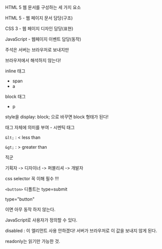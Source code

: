 



HTML 5 웹 문서를 구성하는 세 가지 요소

HTML 5 - 웹 페이지 문서 담당(구조)

CSS 3 - 웹 페이지 디자인 담당(표현)

JavaScript - 웹페이지 이벤트 담당(동작)







주석은 서버는 브라우저로 보내지만

브라우저에서 해석하지 않는다!





inline 태그

- span
- a



block 태그

- p



style을 display: block; 으로 바꾸면 block 형태가 된다!



태그 자체에 의미를 부여 - 시멘틱 태그





`&lt;` : < less than

`&gt;` : > greater than





직군

기획자 -> 디자이너 -> 퍼블리셔 -> 개발자





css selector 꼭 이해 필수 !!!





`<button>` 디폴트는 type=submit

type="button"

이면 아무 동작 하지 않는다.

JavaScript로 사용자가 정의할 수 있다.





disabled  : 이 엘리먼트 사용 안하겠다! 서버가 브라우저로 이 값을 보내지 않게 된다.

readonly는 읽기만 가능한 것.